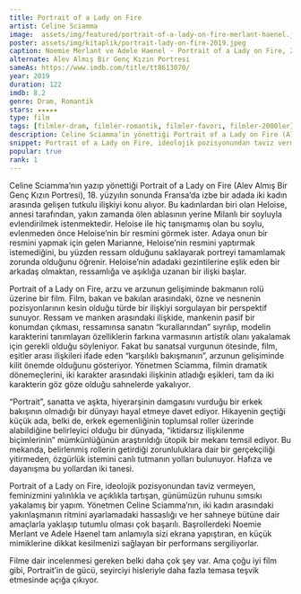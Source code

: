 ```yaml
---
title: Portrait of a Lady on Fire
artist: Celine Sciamma
image:  assets/img/featured/portrait-of-a-lady-on-fire-merlant-haenel.jpeg
poster: assets/img/kitaplik/portrait-lady-on-fire-2019.jpeg
caption: Noemie Merlant ve Adele Haenel - Portrait of a Lady on Fire, 2019
alternate: Alev Almış Bir Genç Kızın Portresi
sameAs: https://www.imdb.com/title/tt8613070/
year: 2019
duration: 122
imdb: 8.2
genre: Dram, Romantik
stars: ★★★★★
type: film
tags: [filmler-dram, filmler-romantik, filmler-favori, filmler-2000ler]
description: Celine Sciamma’in yönettiği Portrait of a Lady on Fire (Alev Almış Bir Genç Kızın Portresi) filminin eleştirisi.
snippet: Portrait of a Lady on Fire, ideolojik pozisyonundan taviz vermeyen, feminizmini yalınlıkla ve açıklıkla tartışan, günümüzün ruhunu sımsıkı yakalamış bir yapım.
popular: true
rank: 1
--- 
```


Celine Sciamma’nın yazıp yönettiği Portrait of a Lady on Fire (Alev Almış Bir Genç Kızın Portresi), 18. yüzyılın sonunda Fransa’da izbe bir adada iki kadın arasında gelişen tutkulu ilişkiyi konu alıyor. Bu kadınlardan biri olan Heloise, annesi tarafından, yakın zamanda ölen ablasının yerine Milanlı bir soyluyla evlendirilmek istenmektedir. Heloise ile hiç tanışmamış olan bu soylu, evlenmeden önce Heloise’nin bir resmini görmek ister. Adaya onun bir resmini yapmak için gelen Marianne, Heloise’nin resmini yaptırmak istemediğini, bu yüzden ressam olduğunu saklayarak portreyi tamamlamak zorunda olduğunu öğrenir. Heloise’nin adadaki gezintilerine eşlik eden bir arkadaş olmaktan, ressamlığa ve aşıklığa uzanan bir ilişki başlar. 

Portrait of a Lady on Fire, arzu ve arzunun gelişiminde bakmanın rolü üzerine bir film. Film, bakan ve bakılan arasındaki, özne ve nesnenin pozisyonlarının kesin olduğu türde bir ilişkiyi sorgulayan bir perspektif sunuyor. Ressam ve manken arasındaki ilişkide, mankenin pasif bir konumdan çıkması, ressamınsa sanatın “kurallarından” sıyrılıp, modelin karakterini tanımlayan özelliklerin farkına varmasının artistik olanı yakalamak için gerekli olduğu söyleniyor. Fakat bu sanatsal vurgunun ötesinde, film, eşitler arası ilişkileri ifade eden “karşılıklı bakışmanın”, arzunun gelişiminde kilit önemde olduğunu gösteriyor. Yönetmen Sciamma, filmin dramatik dönemeçlerini, iki karakter arasındaki ilişkinin atladığı eşikleri, tam da iki karakterin göz göze olduğu sahnelerde yakalıyor. 

“Portrait”, sanatta ve aşkta, hiyerarşinin damgasını vurduğu bir erkek bakışının olmadığı bir dünyayı hayal etmeye davet ediyor. Hikayenin geçtiği küçük ada, belki de, erkek egemenliğinin toplumsal roller üzerinde alabildiğine belirleyici olduğu bir dünyada, “iktidarsız ilişkilenme biçimlerinin” mümkünlüğünün araştırıldığı ütopik bir mekanı temsil ediyor. Bu mekanda, belirlenmiş rollerin getirdiği zorunluluklara dair bir gerçekçiliği yitirmeden, özgürlük istemini canlı tutmanın yolları bulunuyor. Hafıza ve dayanışma bu yollardan iki tanesi. 

Portrait of a Lady on Fire, ideolojik pozisyonundan taviz vermeyen, feminizmini yalınlıkla ve açıklıkla tartışan, günümüzün ruhunu sımsıkı yakalamış bir yapım. Yönetmen Celine Sciamma’nın, iki kadın arasındaki yakınlaşmanın ritmini ayarlamadaki hassaslığı ve her sahneye bütüne dair amaçlarla yaklaşıp tutumlu olması çok başarılı. Başrollerdeki Noemie Merlant ve Adele Haenel tam anlamıyla sizi ekrana yapıştıran, en küçük mimiklerine dikkat kesilmenizi sağlayan bir performans sergiliyorlar.  

Filme dair incelenmesi gereken belki daha çok şey var. Ama çoğu iyi film gibi, Portrait’in de gücü, seyirciyi hisleriyle daha fazla temasa teşvik etmesinde açığa çıkıyor. 
